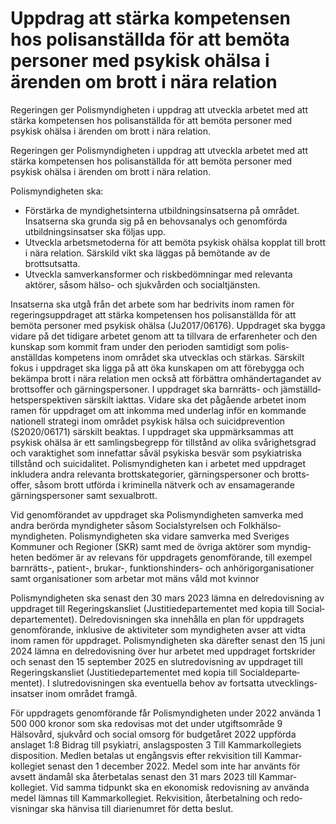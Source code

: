 # Uppdrag att stärka kompetensen hos polisanställda för att bemöta personer med psykisk ohälsa i ärenden om brott i nära relation

Regeringen ger Polis­myndig­heten i uppdrag att utveckla arbetet med att stärka kompe­tensen hos polis­anställda för att bemöta personer med psykisk ohälsa i ärenden om brott i nära relation.

Regeringen ger Polis­myndig­heten i uppdrag att utveckla arbetet med att stärka kompe­tensen hos polis­anställda för att bemöta personer med psykisk ohälsa i ärenden om brott i nära relation.

Polismyndigheten ska:

* Förstärka de myndighetsinterna utbildningsinsatserna på området. Insatserna ska grunda sig på en behovsanalys och genomförda utbildningsinsatser ska följas upp.
* Utveckla arbetsmetoderna för att bemöta psykisk ohälsa kopplat till brott i nära relation. Särskild vikt ska läggas på bemötande av de brottsutsatta.
* Utveckla samverkansformer och riskbedömningar med relevanta aktörer, såsom hälso- och sjukvården och socialtjänsten.

Insatserna ska utgå från det arbete som har bedrivits inom ramen för regerings­uppdraget att stärka kompe­tensen hos polis­anställda för att bemöta personer med psykisk ohälsa (Ju2017/06176). Uppdraget ska bygga vidare på det tidigare arbetet genom att ta tillvara de erfaren­heter och den kunskap som kommit fram under den perioden samtidigt som polis­anställdas kompetens inom området ska utvecklas och stärkas. Särskilt fokus i uppdraget ska ligga på att öka kun­skapen om att före­bygga och bekämpa brott i nära relation men också att förbättra omhänder­tagandet av brottsoffer och gärnings­personer. I upp­draget ska barnrätts- och jämställd­hets­perspek­tiven särskilt iakttas. Vidare ska det pågående arbetet inom ramen för uppdraget om att inkomma med underlag inför en kommande nationell strategi inom området psykisk hälsa och suicid­prevention (S2020/06171) särskilt beaktas. I uppdraget ska uppmärk­sammas att psykisk ohälsa är ett samlings­begrepp för tillstånd av olika svårig­hets­grad och varaktig­het som inne­fattar såväl psykiska besvär som psykiat­riska tillstånd och suicida­litet. Polis­myndig­heten kan i arbetet med uppdraget inklu­dera andra rele­vanta brotts­kategorier, gärnings­personer och brotts­offer, såsom brott utförda i krimi­nella nätverk och av ensam­agerande gärnings­personer samt sexual­brott.

Vid genom­förandet av uppdraget ska Polis­myndig­heten samverka med andra berörda myndig­heter såsom Social­styrelsen och Folkhälso­myndigheten. Polis­myndig­heten ska vidare sam­verka med Sveriges Kommuner och Regioner (SKR) samt med de övriga aktörer som myndig­heten bedömer är av relevans för uppdragets genom­förande, till exempel barnrätts-, patient-, brukar-, funktions­hinders- och anhörig­organisationer samt organisa­tioner som arbetar mot mäns våld mot kvinnor

Polis­myndig­heten ska senast den 30 mars 2023 lämna en del­redo­visning av uppdraget till Regerings­kansliet (Justitie­departe­mentet med kopia till Social­departe­mentet). Delredo­visningen ska innehålla en plan för upp­dragets genom­förande, inklusive de aktiviteter som myndig­heten avser att vidta inom ramen för uppdraget. Polis­myndig­heten ska därefter senast den 15 juni 2024 lämna en delredo­visning över hur arbetet med upp­draget fortskrider och senast den 15 september 2025 en slutredo­visning av upp­draget till Regerings­kansliet (Justitie­departe­mentet med kopia till Social­departe­mentet). I slutredo­visningen ska eventuella behov av fortsatta utvecklings­insatser inom området framgå.

För uppdragets genom­förande får Polis­myndig­heten under 2022 använda 1 500 000 kronor som ska redovisas mot det under utgifts­område 9 Hälsovård, sjukvård och social omsorg för budget­året 2022 uppförda anslaget 1:8 Bidrag till psykiatri, anslags­posten 3 Till Kammar­kollegiets disposition. Medlen betalas ut engångsvis efter rekvisition till Kammar­kollegiet senast den 1 december 2022. Medel som inte har använts för avsett ändamål ska åter­betalas senast den 31 mars 2023 till Kammar­kollegiet. Vid samma tidpunkt ska en ekonomisk redo­visning av använda medel lämnas till Kammar­kollegiet. Rekvisition, åter­betalning och redo­visningar ska hänvisa till diarie­numret för detta beslut.
